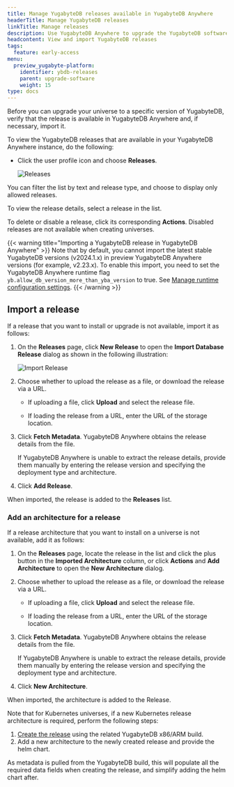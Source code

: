 ```yaml
---
title: Manage YugabyteDB releases available in YugabyteDB Anywhere
headerTitle: Manage YugabyteDB releases
linkTitle: Manage releases
description: Use YugabyteDB Anywhere to upgrade the YugabyteDB software on universes.
headcontent: View and import YugabyteDB releases
tags:
  feature: early-access
menu:
  preview_yugabyte-platform:
    identifier: ybdb-releases
    parent: upgrade-software
    weight: 15
type: docs
---
```


Before you can upgrade your universe to a specific version of YugabyteDB, verify that the release is available in YugabyteDB Anywhere and, if necessary, import it.

To view the YugabyteDB releases that are available in your YugabyteDB Anywhere instance, do the following:

- Click the user profile icon and choose **Releases**.

    ![Releases](/images/yp/releases-list-2024.png)

You can filter the list by text and release type, and choose to display only allowed releases.

To view the release details, select a release in the list.

To delete or disable a release, click its corresponding **Actions**. Disabled releases are not available when creating universes.

{{< warning title="Importing a YugabyteDB release in YugabyteDB Anywhere" >}}
Note that by default, you cannot import the latest stable YugabyteDB versions (v2024.1.x) in preview YugabyteDB Anywhere versions (for example, v2.23.x).
To enable this import, you need to set the YugabyteDB Anywhere runtime flag `yb.allow_db_version_more_than_yba_version` to true. See [Manage runtime configuration settings](../../administer-yugabyte-platform/manage-runtime-config/).
{{< /warning >}}

## Import a release

If a release that you want to install or upgrade is not available, import it as follows:

1. On the **Releases** page, click **New Release** to open the **Import Database Release** dialog as shown in the following illustration:

    ![Import Release](/images/yp/import-releases-2024.png)

1. Choose whether to upload the release as a file, or download the release via a URL.

    - If uploading a file, click **Upload** and select the release file.

    - If loading the release from a URL, enter the URL of the storage location.

1. Click **Fetch Metadata**. YugabyteDB Anywhere obtains the release details from the file.

    If YugabyteDB Anywhere is unable to extract the release details, provide them manually by entering the release version and specifying the deployment type and architecture.

1. Click **Add Release**.

When imported, the release is added to the **Releases** list.

### Add an architecture for a release

If a release architecture that you want to install on a universe is not available, add it as follows:

1. On the **Releases** page, locate the release in the list and click the plus button in the **Imported Architecture** column, or click **Actions** and **Add Architecture** to open the **New Architecture** dialog.

1. Choose whether to upload the release as a file, or download the release via a URL.

    - If uploading a file, click **Upload** and select the release file.

    - If loading the release from a URL, enter the URL of the storage location.

1. Click **Fetch Metadata**. YugabyteDB Anywhere obtains the release details from the file.

    If YugabyteDB Anywhere is unable to extract the release details, provide them manually by entering the release version and specifying the deployment type and architecture.

1. Click **New Architecture**.

When imported, the architecture is added to the Release.

Note that for Kubernetes universes, if a new Kubernetes release architecture is required, perform the following steps:

1. [Create the release](#import-a-release) using the related YugabyteDB x86/ARM build.
1. Add a new architecture to the newly created release and provide the helm chart.

As metadata is pulled from the YugabyteDB build, this will populate all the required data fields when creating the release, and simplify adding the helm chart after.
